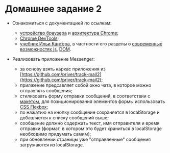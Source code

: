 # Домашнее задание 2

- Ознакомиться с документацией по ссылкам:
  - [устройство браузера](https://html5rocks.appspot.com/en/tutorials/internals/howbrowserswork/) и [архитектура Chrome](https://developers.google.com/web/updates/2018/09/inside-browser-part1);
  - [Chrome DevTools](https://developers.google.com/web/tools/chrome-devtools/);
  - [учебник Ильи Кантора](http://learn.javascript.ru/js), в частности его разделы о [современных возможностях js](http://learn.javascript.ru/es-modern), [DOM](https://learn.javascript.ru/document).

- Реализовать приложение Messenger:
  - за основу взять каркас приложения из [https://github.com/priver/track-mail2](https://github.com/priver/track-mail2);
  - прилжение предсавляет собой окно чата, в которое можно отправлять сообщения;
  - cтилизовать форму отправки сообщений, в соответствии с [макетом](https://scene.zeplin.io/project/5b9a4b6aae5aa72171a8e5cf/screen/5b9a4b81fc8e9e51e96b6067), для позиционирования элементов формы использовать [CSS Flexbox](https://developer.mozilla.org/ru/docs/Web/CSS/flex);
  - по нажатию на кнопку сообщение сохраняется в localStorage и добавляется к списку сообщений выше;
  - сообщение должно содержать текст, имя отправителя и время отправки (формат, в котором это будет храниться в localStorage необходимо придумать самим);
  - при обновлении страницы уже "отправленные" сообщения загружаются из localStorage.
